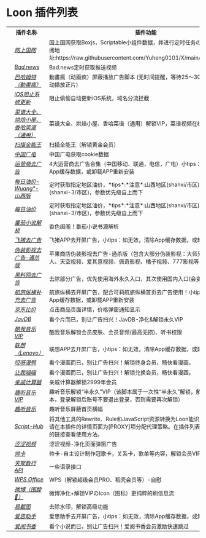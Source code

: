 # Loon 插件列表

<table>
<tr><th colspan="2">插件名称</th><th>插件功能</th></tr>
<tr><td>
        <img src="https://raw.githubusercontent.com/W126-L/Tool/main/IconSet/108px/Guoshangguowang.png" width="32">
    </td><td><a href="https://raw.githubusercontent.com/W126-L/Tool/master/Plugin/95598.plugin"><em>网上国网</em></a></td><td>国上国网获取Boxjs，Scriptable小组件数据，并进行定时任务の推送。BoxJs订阅地址:https://raw.githubusercontent.com/Yuheng0101/X/main/Tasks/boxjs.json</td></tr><tr><td>
        <img src="https://raw.githubusercontent.com/W126-L/Tool/main/IconSet/108px/Bad_news.png" width="32">
    </td><td><a href="https://raw.githubusercontent.com/W126-L/Tool/master/Plugin/Bad_news.plugin"><em>Bad.news</em></a></td><td>Bad.news定时获取推送视频</td></tr><tr><td>
        <img src="https://raw.githubusercontent.com/W126-L/Tool/main/IconSet/108px/Bahamut.png" width="32">
    </td><td><a href="https://raw.githubusercontent.com/W126-L/Tool/master/Plugin/Bahamut.plugin"><em>巴哈姆特（動畫瘋）</em></a></td><td>動畫瘋（动画疯）屏蔽播放广告脚本 (无时间提醒，等待25～30S即可，黑屏完自动播放正片)</td></tr><tr><td>
        <img src="https://raw.githubusercontent.com/W126-L/Tool/main/IconSet/108px/NoUpdate.png" width="32">
    </td><td><a href="https://raw.githubusercontent.com/W126-L/Tool/master/Plugin/BlockiOSUpdate.plugin"><em>iOS阻止系统更新</em></a></td><td>阻止偷偷自动更新iOS系统，域名分流拦截</td></tr><tr><td>
        <img src="https://raw.githubusercontent.com/W126-L/Tool/main/IconSet/108px/CaiPu.png" width="32">
    </td><td><a href="https://raw.githubusercontent.com/W126-L/Tool/master/Plugin/CaiPu-3.plugin"><em>菜谱大全、烘焙小屋、香哈菜谱（通用）</em></a></td><td>菜谱大全、烘焙小屋、香哈菜谱（通用）解锁VIP，菜谱视频在线观看</td></tr><tr><td>
        <img src="https://raw.githubusercontent.com/W126-L/Tool/main/IconSet/108px/CamScanner.png" width="32">
    </td><td><a href="https://raw.githubusercontent.com/W126-L/Tool/master/Plugin/CamScanner.plugin"><em>扫描全能王</em></a></td><td>扫描全能王（解锁黄金会员）</td></tr><tr><td>
        <img src="https://raw.githubusercontent.com/W126-L/Tool/main/IconSet/108px/China-Broadnet.png" width="32">
    </td><td><a href="https://raw.githubusercontent.com/W126-L/Tool/master/Plugin/China-Broadnet.plugin"><em>中国广电</em></a></td><td>中国广电获取cookie数据</td></tr><tr><td>
        <img src="https://raw.githubusercontent.com/W126-L/Tool/main/IconSet/108px/China-Operator.png" width="32">
    </td><td><a href="https://raw.githubusercontent.com/W126-L/Tool/master/Plugin/China-Operator.plugin"><em>运营商去广告</em></a></td><td>4大运营商去广告合集（中国移动、联通，电信，广电）小tips：如无效，清除App缓存数据，或卸载APP重新安装</td></tr><tr><td>
        <img src="https://raw.githubusercontent.com/W126-L/Tool/main/IconSet/108px/Youjia.png" width="32">
    </td><td><a href="https://raw.githubusercontent.com/W126-L/Tool/master/Plugin/Daily-oil-Wuang.plugin"><em>每日油价-Wuang°-山西版</em></a></td><td>定时获取指定地区油价，*tips*:*注意*:山西地区(shanxi/市区)，陕西地区(shanxi-3/市区)，参数优先级自上而下</td></tr><tr><td>
        <img src="https://raw.githubusercontent.com/W126-L/Tool/main/IconSet/108px/Youjia.png" width="32">
    </td><td><a href="https://raw.githubusercontent.com/W126-L/Tool/master/Plugin/Daily-oil.plugin"><em>每日油价</em></a></td><td>定时获取指定地区油价，*tips*:*注意*:山西地区(shanxi/市区)，陕西地区(shanxi-3/市区)，参数优先级自上而下</td></tr><tr><td>
        <img src="https://raw.githubusercontent.com/W126-L/Tool/main/IconSet/108px/FanQie.png" width="32">
    </td><td><a href="https://raw.githubusercontent.com/W126-L/Tool/master/Plugin/FanQie.plugin"><em>番茄小说解析</em></a></td><td>香色闺阁！番茄小说书源解析</td></tr><tr><td>
        <img src="https://raw.githubusercontent.com/W126-L/Tool/main/IconSet/108px/Feizhu.png" width="32">
    </td><td><a href="https://raw.githubusercontent.com/W126-L/Tool/master/Plugin/Feizhu.plugin"><em>飞猪去广告</em></a></td><td>飞猪APP去开屏广告，小tips：如无效，清除App缓存数据，或卸载APP重新安装</td></tr><tr><td>
        <img src="https://raw.githubusercontent.com/W126-L/Tool/main/IconSet/108px/FreeVideo.png" width="32">
    </td><td><a href="https://raw.githubusercontent.com/W126-L/Tool/master/Plugin/FreeVideo-NoAds.plugin"><em>伪装影视去广告-通杀版</em></a></td><td>苹果商店伪装影视去广告-通杀版（包含大部分伪装影视：大师兄影视、追剧达人、天空视频、爱其意视频、佩奇影视、橘子视频、777影视等…）</td></tr><tr><td>
        <img src="https://raw.githubusercontent.com/W126-L/Tool/main/IconSet/108px/Heiliaowang.png" width="32">
    </td><td><a href="https://raw.githubusercontent.com/W126-L/Tool/master/Plugin/HLW.plugin"><em>黑料网去广告</em></a></td><td>去除部分广告，优先使用海外永久入口，其次使用国内入口(会变动)，走代理</td></tr><tr><td>
        <img src="https://raw.githubusercontent.com/W126-L/Tool/main/IconSet/108px/Hanglvzongheng.png" width="32">
    </td><td><a href="https://raw.githubusercontent.com/W126-L/Tool/master/Plugin/Hanglvzongheng.plugin"><em>航旅纵横补充去广告</em></a></td><td>航旅纵横去开屏广告，配合可莉航旅纵横首页去广告使用！小tips：如无效，清除App缓存数据，或卸载APP重新安装</td></tr><tr><td>
        <img src="https://raw.githubusercontent.com/W126-L/Tool/main/IconSet/108px/JD.png" width="32">
    </td><td><a href="https://raw.githubusercontent.com/W126-L/Tool/master/Plugin/JD_price.plugin"><em>京东比价</em></a></td><td>点击商品页面详情，价格弹窗通知显示</td></tr><tr><td>
        <img src="https://raw.githubusercontent.com/W126-L/Tool/main/IconSet/108px/JavDB.png" width="32">
    </td><td><a href="https://raw.githubusercontent.com/W126-L/Tool/master/Plugin/JavDB.plugin"><em>JavDB</em></a></td><td>看个片而已，别让广告扫兴！JavDB-净化&解锁永久VIP</td></tr><tr><td>
        <img src="https://raw.githubusercontent.com/W126-L/Tool/main/IconSet/108px/KuwoMusic-Pro.png" width="32">
    </td><td><a href="https://raw.githubusercontent.com/W126-L/Tool/master/Plugin/KuwoMusic-VIP.plugin"><em>酷我音乐VIP</em></a></td><td>酷我音乐解锁会员皮肤、会员音频(最高无损)、听书权限</td></tr><tr><td>
        <img src="https://raw.githubusercontent.com/W126-L/Tool/main/IconSet/108px/Lenovo.png" width="32">
    </td><td><a href="https://raw.githubusercontent.com/W126-L/Tool/master/Plugin/Lenovo.plugin"><em>联想（Lenovo）</em></a></td><td>联想APP去开屏广告，小tips：如无效，清除App缓存数据，或卸载APP重新安装</td></tr><tr><td>
        <img src="https://raw.githubusercontent.com/W126-L/Tool/main/IconSet/108px/ManYa.png" width="32">
    </td><td><a href="https://raw.githubusercontent.com/W126-L/Tool/master/Plugin/ManYa.plugin"><em>哎呀漫鸭</em></a></td><td>看个漫画而已，别让广告扫兴！解锁终身会员，畅快看漫画。</td></tr><tr><td>
        <img src="https://raw.githubusercontent.com/W126-L/Tool/main/IconSet/108px/Miaomiao.png" width="32">
    </td><td><a href="https://raw.githubusercontent.com/W126-L/Tool/master/Plugin/Miaomiao.plugin"><em>让我喵喵</em></a></td><td>看个漫画而已，别让广告扫兴！解锁兑换会员，畅快看漫画。</td></tr><tr><td>
        <img src="https://raw.githubusercontent.com/W126-L/Tool/main/IconSet/108px/Qinqijisuanqi.png" width="32">
    </td><td><a href="https://raw.githubusercontent.com/W126-L/Tool/master/Plugin/Qqjsq.plugin"><em>亲戚计算器</em></a></td><td>亲戚计算器解锁2999年会员</td></tr><tr><td>
        <img src="https://raw.githubusercontent.com/W126-L/Tool/main/IconSet/108px/QutingMusic.png" width="32">
    </td><td><a href="https://raw.githubusercontent.com/W126-L/Tool/master/Plugin/QutingMusic-VIP.plugin"><em>趣听音乐VIP</em></a></td><td>趣听音乐解锁“半永久”VIP（该脚本属于一次性“半永久”解锁，解锁完即可关闭脚本，登录解锁后账号不要退出登录，否则需要再次解锁）</td></tr><tr><td>
        <img src="https://raw.githubusercontent.com/W126-L/Tool/main/IconSet/108px/QutingMusic.png" width="32">
    </td><td><a href="https://raw.githubusercontent.com/W126-L/Tool/master/Plugin/QutingMusic.plugin"><em>趣听音乐</em></a></td><td>趣听音乐屏蔽首页横幅</td></tr><tr><td>
        <img src="https://raw.githubusercontent.com/luestr/IconResource/main/Other_icon/120px/Script-Hub.png" width="32">
    </td><td><a href="https://script.hub/"><em>Script-Hub</em></a></td><td>将其他工具的Rewrite、Rule和JavaScript资源转换为Loon能识别的格式，使用前请在本插件的详情页面为[PROXY]项分配代理策略。在插件列表中点击此插件上的链接查看使用方法。</td></tr><tr><td>
        <img src="https://raw.githubusercontent.com/W126-L/Tool/main/IconSet/108px/SeseVideo.png" width="32">
    </td><td><a href="https://raw.githubusercontent.com/W126-L/Tool/master/Plugin/SeseVideo.plugin"><em>涩涩视频</em></a></td><td>涩涩视频-净化页面弹窗广告</td></tr><tr><td>
        <img src="https://raw.githubusercontent.com/W126-L/Tool/main/IconSet/108px/ShuaiKa.png" width="32">
    </td><td><a href="https://raw.githubusercontent.com/W126-L/Tool/master/Plugin/ShuaiKa.plugin"><em>帅卡</em></a></td><td>帅卡-自主设计制作冠歌卡，关系卡，歌单等内容，解锁会员VIP</td></tr><tr><td>
        <img src="https://raw.githubusercontent.com/W126-L/Tool/main/IconSet/108px/Yan.png" width="32">
    </td><td><a href="https://raw.githubusercontent.com/W126-L/Tool/master/Plugin/TianApi.plugin"><em>天聚数行API</em></a></td><td>一些语录接口</td></tr><tr><td>
        <img src="https://raw.githubusercontent.com/W126-L/Tool/main/IconSet/108px/WPS.png" width="32">
    </td><td><a href="https://raw.githubusercontent.com/W126-L/Tool/master/Plugin/WPS.plugin"><em>WPS Office</em></a></td><td>WPS（解锁超级会员PRO、稻壳会员等）-自慰</td></tr><tr><td>
        <img src="https://raw.githubusercontent.com/W126-L/Tool/main/IconSet/108px/Weibo.png" width="32">
    </td><td><a href="https://raw.githubusercontent.com/W126-L/Tool/master/Plugin/WeiBoVIP.plugin"><em>微博（围脖🧣）</em></a></td><td>微博净化+解锁VIPのIcon（图标）更纯粹的刷信息流</td></tr><tr><td>
        <img src="https://raw.githubusercontent.com/W126-L/Tool/main/IconSet/108px/Yijietu.png" width="32">
    </td><td><a href="https://raw.githubusercontent.com/W126-L/Tool/master/Plugin/YiJieTu.plugin"><em>易截图</em></a></td><td>去除水印，解锁高级功能</td></tr><tr><td>
        <img src="https://raw.githubusercontent.com/W126-L/Tool/main/IconSet/108px/i4.png" width="32">
    </td><td><a href="https://raw.githubusercontent.com/W126-L/Tool/master/Plugin/i4.plugin"><em>爱思助手</em></a></td><td>爱思助手去开屏广告，小tips：如无效，清除App缓存数据，或卸载APP重新安装</td></tr><tr><td>
        <img src="https://raw.githubusercontent.com/W126-L/Tool/main/IconSet/108px/iFreeTime-Fang.png" width="32">
    </td><td><a href="https://raw.githubusercontent.com/W126-L/Tool/master/Plugin/iFreeTime.plugin"><em>爱阅书香</em></a></td><td>看个小说而已，别让广告扫兴！爱阅书香会员激励快速跳过</td></tr>
</table>